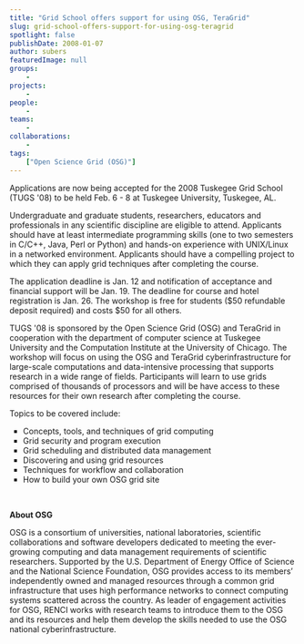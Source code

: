 ```yaml
---
title: "Grid School offers support for using OSG, TeraGrid"
slug: grid-school-offers-support-for-using-osg-teragrid
spotlight: false
publishDate: 2008-01-07
author: subers
featuredImage: null
groups:
    - 
projects:
    - 
people:
    - 
teams: 
    - 
collaborations:
    - 
tags:
    ["Open Science Grid (OSG)"]
---
```

Applications are now being accepted for the 2008 Tuskegee Grid School (TUGS '08) to be held Feb. 6 - 8 at Tuskegee University, Tuskegee, AL.

Undergraduate and graduate students, researchers, educators and professionals in any scientific discipline are eligible to attend. Applicants should have at least intermediate programming skills (one to two semesters in C/C++, Java, Perl or Python) and hands-on experience with UNIX/Linux in a networked environment. Applicants should have a compelling project to which they can apply grid techniques after completing the course.<!--more-->

The application deadline is Jan. 12 and notification of acceptance and financial support will be Jan. 19. The deadline for course and hotel registration is Jan. 26. The workshop is free for students ($50 refundable deposit required) and costs $50 for all others.

TUGS '08 is sponsored by the Open Science Grid (OSG) and TeraGrid in cooperation with the department of computer science at Tuskegee University and the Computation Institute at the University of Chicago. The workshop will focus on using the OSG and TeraGrid cyberinfrastructure for large-scale computations and data-intensive processing that supports research in a wide range of fields. Participants will learn to use grids comprised of thousands of processors and will be have access to these resources for their own research after completing the course.

Topics to be covered include:
<ul type="square">
 	<li>Concepts, tools, and techniques of grid computing</li>
 	<li>Grid security and program execution</li>
 	<li>Grid scheduling and distributed data management</li>
 	<li>Discovering and using grid resources</li>
 	<li>Techniques for workflow and collaboration</li>
 	<li>How to build your own OSG grid site</li>
</ul>
&nbsp;

<strong>About OSG</strong>

OSG is a consortium of universities, national laboratories, scientific collaborations and software developers dedicated to meeting the ever-growing computing and data management requirements of scientific researchers. Supported by the U.S. Department of Energy Office of Science and the National Science Foundation, OSG provides access to its members’ independently owned and managed resources through a common grid infrastructure that uses high performance networks to connect computing systems scattered across the country. As leader of engagement activities for OSG, RENCI works with research teams to introduce them to the OSG and its resources and help them develop the skills needed to use the OSG national cyberinfrastructure.
